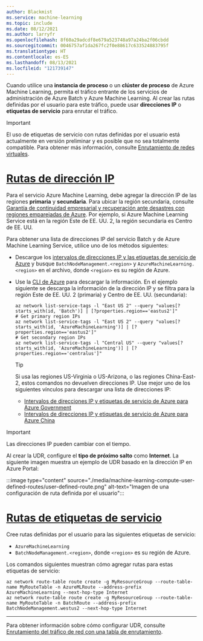 ```yaml
---
author: Blackmist
ms.service: machine-learning
ms.topic: include
ms.date: 08/12/2021
ms.author: larryfr
ms.openlocfilehash: 8f60a29adcdf8e679a523748a97a24ba2f06cbdd
ms.sourcegitcommit: 0046757af1da267fc2f0e88617c633524883795f
ms.translationtype: HT
ms.contentlocale: es-ES
ms.lasthandoff: 08/13/2021
ms.locfileid: "121739147"
---
```

Cuando utilice una __instancia de proceso__ o un __clúster de proceso__ de Azure Machine Learning, permita el tráfico entrante de los servicios de administración de Azure Batch y Azure Machine Learning. Al crear las rutas definidas por el usuario para este tráfico, puede usar **direcciones IP** o **etiquetas de servicio** para enrutar el tráfico.

> [!IMPORTANT]
> El uso de etiquetas de servicio con rutas definidas por el usuario está actualmente en versión preliminar y es posible que no sea totalmente compatible. Para obtener más información, consulte [Enrutamiento de redes virtuales](/azure/virtual-network/virtual-networks-udr-overview.md#service-tags-for-user-defined-routes-preview).

# <a name="ip-address-routes"></a>[Rutas de dirección IP](#tab/ipaddress)

Para el servicio Azure Machine Learning, debe agregar la dirección IP de las regiones __primaria__ y __secundaria__. Para ubicar la región secundaria, consulte [Garantía de continuidad empresarial y recuperación ante desastres con regiones emparejadas de Azure](/azure/best-practices-availability-paired-regions.md#azure-regional-pairs). Por ejemplo, si Azure Machine Learning Service está en la región Este de EE. UU. 2, la región secundaria es Centro de EE. UU. 

Para obtener una lista de direcciones IP del servicio Batch y de Azure Machine Learning Service, utilice uno de los métodos siguientes:

* Descargue los [intervalos de direcciones IP y las etiquetas de servicio de Azure](https://www.microsoft.com/download/details.aspx?id=56519) y busque `BatchNodeManagement.<region>` y `AzureMachineLearning.<region>` en el archivo, donde `<region>` es su región de Azure.

* Use la [CLI de Azure](/cli/azure/install-azure-cli) para descargar la información. En el ejemplo siguiente se descarga la información de la dirección IP y se filtra para la región Este de EE. UU. 2 (primaria) y Centro de EE. UU. (secundaria):

    ```azurecli-interactive
    az network list-service-tags -l "East US 2" --query "values[?starts_with(id, 'Batch')] | [?properties.region=='eastus2']"
    # Get primary region IPs
    az network list-service-tags -l "East US 2" --query "values[?starts_with(id, 'AzureMachineLearning')] | [?properties.region=='eastus2']"
    # Get secondary region IPs
    az network list-service-tags -l "Central US" --query "values[?starts_with(id, 'AzureMachineLearning')] | [?properties.region=='centralus']"
    ```

    > [!TIP]
    > Si usa las regiones US-Virginia o US-Arizona, o las regiones China-East-2, estos comandos no devuelven direcciones IP. Use mejor uno de los siguientes vínculos para descargar una lista de direcciones IP:
    >
    > * [Intervalos de direcciones IP y etiquetas de servicio de Azure para Azure Government](https://www.microsoft.com/download/details.aspx?id=57063)
    > * [Intervalos de direcciones IP y etiquetas de servicio de Azure para Azure China](https://www.microsoft.com//download/details.aspx?id=57062)

> [!IMPORTANT]
> Las direcciones IP pueden cambiar con el tiempo.

Al crear la UDR, configure el __tipo de próximo salto__ como __Internet__. La siguiente imagen muestra un ejemplo de UDR basado en la dirección IP en Azure Portal:

:::image type="content" source="./media/machine-learning-compute-user-defined-routes/user-defined-route.png" alt-text="Imagen de una configuración de ruta definida por el usuario":::

# <a name="service-tag-routes"></a>[Rutas de etiquetas de servicio](#tab/servicetag)

Cree rutas definidas por el usuario para las siguientes etiquetas de servicio:

* `AzureMachineLearning`
* `BatchNodeManagement.<region>`, donde `<region>` es su región de Azure.

Los comandos siguientes muestran cómo agregar rutas para estas etiquetas de servicio:

```azurecli
az network route-table route create -g MyResourceGroup --route-table-name MyRouteTable -n AzureMLRoute --address-prefix AzureMachineLearning --next-hop-type Internet
az network route-table route create -g MyResourceGroup --route-table-name MyRouteTable -n BatchRoute --address-prefix BatchNodeManagement.westus2 --next-hop-type Internet
```

---

Para obtener información sobre cómo configurar UDR, consulte [Enrutamiento del tráfico de red con una tabla de enrutamiento](/azure/virtual-network/tutorial-create-route-table-portal.md).